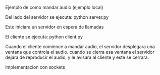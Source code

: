 Ejemplo de como mandar audio (ejemplo local)

Del lado del servidor se ejecuta:
python server.py

Este iniciara un servidor en espera de llamadas

El cliente se ejecuta:
python client.py

Cuando el cliente comience a mandar audio, el servidor desplegara una
ventana que controla el audio. cuando se cierra esa ventana el servidor
dejara de reproducir el audio, y le avisara al cliente y este se cerrara.

Implementacion con sockets 
